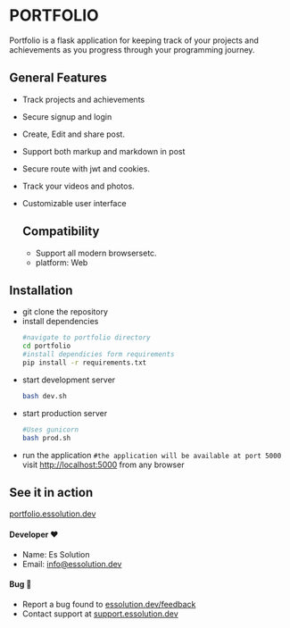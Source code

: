 # PORTFOLIO
 Portfolio is a flask application for keeping track of your projects and achievements as you progress through your programming journey.

## General Features
* Track projects and achievements
* Secure signup and login
* Create, Edit and share post.
* Support both markup and markdown in post
* Secure route with jwt and cookies.
* Track your videos and photos.
* Customizable user interface

  ## Compatibility
   * Support all modern browsersetc.
   * platform: Web

## Installation
* git clone the repository
* install dependencies
  ```bash title="bash"
  #navigate to portfolio directory
  cd portfolio
  #install dependicies form requirements
  pip install -r requirements.txt
  ```
* start development server
  ```bash title="bash"
  bash dev.sh
  ```
* start production server
  ```bash title="bash"
  #Uses gunicorn
  bash prod.sh
  ```
* run the application
  `#the application will be available at port 5000`
  visit [http://localhost:5000](http://localhost:5000) from any browser

## See it in action
[portfolio.essolution.dev](https://portfolio.essolution.dev)

#### Developer ❤
* Name: Es Solution
* Email: [info@essolution.dev](mailto:info@essolution.dev)

#### Bug 🐛
* Report a bug found to [essolution.dev/feedback](https://essolution.dev/feedback) 
* Contact support at [support.essolution.dev](https://support.essolution.dev)
